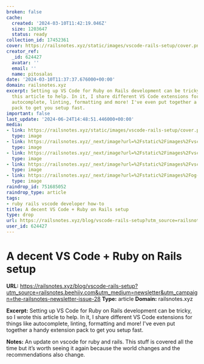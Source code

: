 ```yaml
---
broken: false
cache:
  created: '2024-03-10T11:42:19.046Z'
  size: 1203647
  status: ready
collection_id: 17452361
cover: https://railsnotes.xyz/static/images/vscode-rails-setup/cover.png
creator_ref:
  _id: 624427
  avatar: ''
  email: ''
  name: pitosalas
date: '2024-03-10T11:37:37.676000+00:00'
domain: railsnotes.xyz
excerpt: Setting up VS Code for Ruby on Rails development can be tricky, so I wrote
  this article to help. In it, I share different VS Code extensions for things like
  autocomplete, linting, formatting and more! I've even put together a handy extension
  pack to get you setup fast.
important: false
last_update: '2024-06-24T14:48:51.446000+00:00'
media:
- link: https://railsnotes.xyz/static/images/vscode-rails-setup/cover.png
  type: image
- link: https://railsnotes.xyz/_next/image?url=%2Fstatic%2Fimages%2Fvscode-rails-setup%2Flanguage-server.gif&w=3840&q=75
  type: image
- link: https://railsnotes.xyz/_next/image?url=%2Fstatic%2Fimages%2Fvscode-rails-setup%2Frufo.gif&w=3840&q=75
  type: image
- link: https://railsnotes.xyz/_next/image?url=%2Fstatic%2Fimages%2Fvscode-rails-setup%2Ferb-format.gif&w=3840&q=75
  type: image
- link: https://railsnotes.xyz/_next/image?url=%2Fstatic%2Fimages%2Fog-newsletter.png&w=828&q=75
  type: image
raindrop_id: 751685052
raindrop_type: article
tags:
- ruby rails vscode developer how-to
title: A decent VS Code + Ruby on Rails setup
type: drop
url: https://railsnotes.xyz/blog/vscode-rails-setup?utm_source=railsnotes.beehiiv.com&utm_medium=newsletter&utm_campaign=the-railsnotes-newsletter-issue-28
user_id: 624427
---
```


# A decent VS Code + Ruby on Rails setup

**URL:** https://railsnotes.xyz/blog/vscode-rails-setup?utm_source=railsnotes.beehiiv.com&utm_medium=newsletter&utm_campaign=the-railsnotes-newsletter-issue-28
**Type:** article
**Domain:** railsnotes.xyz

**Excerpt:** Setting up VS Code for Ruby on Rails development can be tricky, so I wrote this article to help. In it, I share different VS Code extensions for things like autocomplete, linting, formatting and more! I've even put together a handy extension pack to get you setup fast.

**Notes:**
An update on vscode for ruby and rails. This stuff is covered all the time but it’s worth seeing it again because the world changes and the recommendations also change. 
